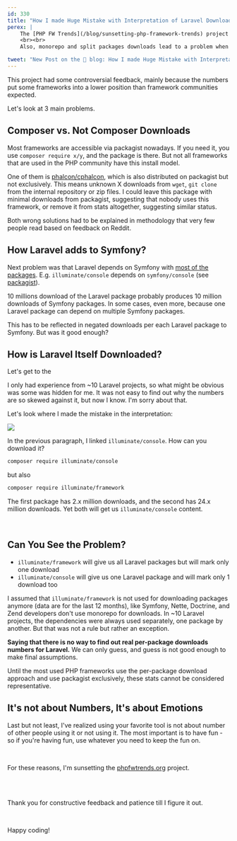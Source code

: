 ```yaml
---
id: 330
title: "How I made Huge Mistake with Interpretation of Laravel Downloads"
perex: |
    The [PHP FW Trends](/blog/sunsetting-php-framework-trends) project was introduced 2 years ago to compare download statistics over "what they say on the internet". The methodology is based on Packagist data, which worked but had some flaws.
    <br><br>
    Also, monorepo and split packages downloads lead to a problem when one monorepo download has hidden 10-30 package downloads. **There is no way to detect what packages are downloaded or used exactly**, so [this project should be stopped to avoid showing miss-leading](/blog/2020/03/09/art-of-letting-go/) data far from reality.

tweet: "New Post on the 🐘 blog: How I made Huge Mistake with Interpretation of Laravel Downloads"
---
```


This project had some controversial feedback, mainly because the numbers put some frameworks into a lower position than framework communities expected.

Let's look at 3 main problems.

## Composer vs. Not Composer Downloads

Most frameworks are accessible via packagist nowadays. If you need it, you use `composer require x/y`, and the package is there. But not all frameworks that are used in the PHP community have this install model.

One of them is [phalcon/cphalcon](https://packagist.org/packages/phalcon/cphalcon), which is also distributed on packagist but not exclusively. This means unknown X downloads from `wget`, `git clone` from the internal repository or zip files. I could leave this package with minimal downloads from packagist, suggesting that nobody uses this framework, or remove it from stats altogether, suggesting similar status.

Both wrong solutions had to be explained in methodology that very few people read based on feedback on Reddit.

## How Laravel adds to Symfony?

Next problem was that Laravel depends on Symfony with [most of the packages](https://packagist.org/packages/laravel/framework). E.g. `illuminate/console` depends on `symfony/console` (see [packagist](https://packagist.org/packages/illuminate/console)).

10 millions download of the Laravel package probably produces 10 million downloads of Symfony packages. In some cases, even more, because one Laravel package can depend on multiple Symfony packages.

This has to be reflected in negated downloads per each Laravel package to Symfony. But was it good enough?

## How is Laravel Itself Downloaded?

Let's get to the

I only had experience from ~10 Laravel projects, so what might be obvious was some was hidden for me. It was not easy to find out why the numbers are so skewed against it, but now I know. I'm sorry about that.

Let's look where I made the mistake in the interpretation:

<img src="https://user-images.githubusercontent.com/924196/127477591-8b1550a8-f2f9-41ad-8492-0b16496663f8.png" class="img-thumbnail">

<br>

In the previous paragraph, I linked `illuminate/console`. How can you download it?

```bash
composer require illuminate/console
```

but also

```bash
composer require illuminate/framework
```

The first package has 2.x million downloads, and the second has 24.x million downloads. Yet both will get us `illuminate/console` content.

<br>

## Can You See the Problem?

* `illuminate/framework` will give us all Laravel packages but will mark only one download
* `illuminate/console` will give us one Laravel package and will mark only 1 download too

I assumed that `illuminate/framework` is not used for downloading packages anymore (data are for the last 12 months), like Symfony, Nette, Doctrine, and Zend developers don't use monorepo for downloads. In ~10 Laravel projects, the dependencies were always used separately, one package by another. But that was not a rule but rather an exception.

**Saying that there is no way to find out real per-package downloads numbers for Laravel.** We can only guess, and guess is not good enough to make final assumptions.

Until the most used PHP frameworks use the per-package download approach and use packagist exclusively, these stats cannot be considered representative.

## It's not about Numbers, It's about Emotions

Last but not least, I've realized using your favorite tool is not about number of other people using it or not using it. The most important is to have fun - so if you're having fun, use whatever you need to keep the fun on.

<br>

For these reasons, I'm sunsetting the [phpfwtrends.org](https://phpfwtrends.org/) project.

<br><br>

Thank you for constructive feedback and patience till I figure it out.

<br>

Happy coding!
